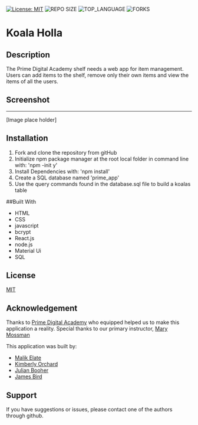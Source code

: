 [![License: MIT](https://img.shields.io/badge/License-MIT-yellow.svg)](https://opensource.org/licenses/MIT)
![REPO SIZE](https://img.shields.io/github/repo-size/MalikElate/koala-holla-jens.svg?style=flat-square)
![TOP_LANGUAGE](https://img.shields.io/github/languages/top/MalikElate/koala-holla-jens.svg?style=flat-square)
![FORKS](https://img.shields.io/github/forks/MalikElate/koala-holla-jens.svg?style=social)

# Koala Holla

## Description

The Prime Digital Academy shelf needs a web app for item management. Users can add items to the shelf, remove only their own items and view the items of all the users. 

## Screenshot
--------

[Image place holder]

## Installation

1. Fork and clone the repository from gitHub
2. Initialize npm package manager at the root local folder in command line with: 'npm -init y'
3. Install Dependencies with: 'npm install'
6. Create a SQL database named 'prime_app' 
7. Use the query commands found in the database.sql file to build a koalas table

##Built With

- HTML
- CSS
- javascript
- bcrypt
- React.js
- node.js
- Material Ui 
- SQL

## License
[MIT](https://choosealicense.com/licenses/mit/)

## Acknowledgement
Thanks to [Prime Digital Academy](www.primeacademy.io) who equipped helped us to make this application a reality. Special thanks to our primary instructor, [Mary Mossman](https://github.com/mbMosman)

This application was built by:
- [Malik Elate](https://github.com/MalikElate)
- [Kimberly Orchard](https://github.com/carlbarfuss)
- [Julian Booher](https://github.com/julianbooher)
- [James Bird](https://github.com/jbird)


## Support
If you have suggestions or issues, please contact one of the authors through github.